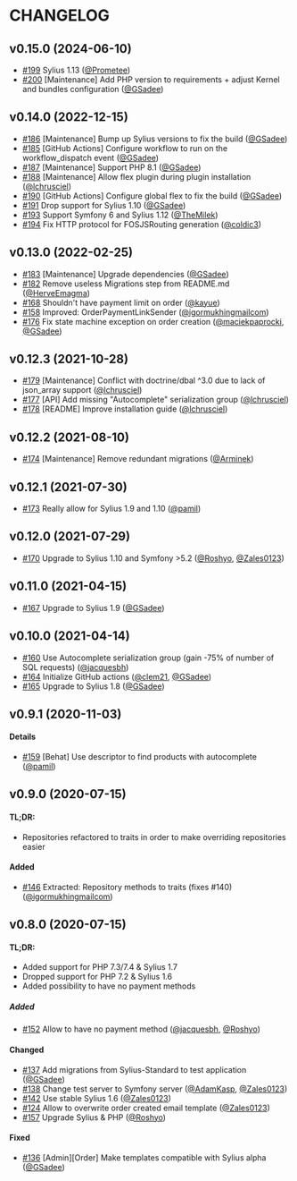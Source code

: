 # CHANGELOG

## v0.15.0 (2024-06-10)

- [#199](https://github.com/Sylius/AdminOrderCreationPlugin/issues/199) Sylius 1.13 ([@Prometee](https://github.com/Prometee))
- [#200](https://github.com/Sylius/AdminOrderCreationPlugin/issues/200) [Maintenance] Add PHP version to requirements + adjust Kernel and bundles configuration ([@GSadee](https://github.com/GSadee))

## v0.14.0 (2022-12-15)

- [#186](https://github.com/Sylius/AdminOrderCreationPlugin/issues/186) [Maintenance] Bump up Sylius versions to fix the build ([@GSadee](https://github.com/GSadee))
- [#185](https://github.com/Sylius/AdminOrderCreationPlugin/issues/185) [GitHub Actions] Configure workflow to run on the workflow_dispatch event ([@GSadee](https://github.com/GSadee))
- [#187](https://github.com/Sylius/AdminOrderCreationPlugin/issues/187) [Maintenance] Support PHP 8.1 ([@GSadee](https://github.com/GSadee))
- [#188](https://github.com/Sylius/AdminOrderCreationPlugin/issues/188) [Maintenance] Allow flex plugin during plugin installation ([@lchrusciel](https://github.com/lchrusciel))
- [#190](https://github.com/Sylius/AdminOrderCreationPlugin/issues/190) [GitHub Actions] Configure global flex to fix the build ([@GSadee](https://github.com/GSadee))
- [#191](https://github.com/Sylius/AdminOrderCreationPlugin/issues/191) Drop support for Sylius 1.10 ([@GSadee](https://github.com/GSadee))
- [#193](https://github.com/Sylius/AdminOrderCreationPlugin/issues/193) Support Symfony 6 and Sylius 1.12 ([@TheMilek](https://github.com/TheMilek))
- [#194](https://github.com/Sylius/AdminOrderCreationPlugin/issues/194) Fix HTTP protocol for FOSJSRouting generation ([@coldic3](https://github.com/coldic3))

## v0.13.0 (2022-02-25)

- [#183](https://github.com/Sylius/AdminOrderCreationPlugin/issues/183) [Maintenance] Upgrade dependencies ([@GSadee](https://github.com/GSadee))
- [#182](https://github.com/Sylius/AdminOrderCreationPlugin/issues/182) Remove useless Migrations step from README.md ([@HerveEmagma](https://github.com/HerveEmagma))
- [#168](https://github.com/Sylius/AdminOrderCreationPlugin/issues/168) Shouldn't have payment limit on order ([@kayue](https://github.com/kayue))
- [#158](https://github.com/Sylius/AdminOrderCreationPlugin/issues/158) Improved: OrderPaymentLinkSender ([@igormukhingmailcom](https://github.com/igormukhingmailcom))
- [#176](https://github.com/Sylius/AdminOrderCreationPlugin/issues/176) Fix state machine exception on order creation ([@maciekpaprocki](https://github.com/maciekpaprocki), [@GSadee](https://github.com/GSadee))

## v0.12.3 (2021-10-28)

- [#179](https://github.com/Sylius/AdminOrderCreationPlugin/issues/179) [Maintenance] Conflict with doctrine/dbal ^3.0 due to lack of json_array support ([@lchrusciel](https://github.com/lchrusciel))
- [#177](https://github.com/Sylius/AdminOrderCreationPlugin/issues/177) [API] Add missing "Autocomplete" serialization group ([@lchrusciel](https://github.com/lchrusciel))
- [#178](https://github.com/Sylius/AdminOrderCreationPlugin/issues/178) [README] Improve installation guide ([@lchrusciel](https://github.com/lchrusciel))

## v0.12.2 (2021-08-10)

- [#174](https://github.com/Sylius/AdminOrderCreationPlugin/issues/174) [Maintenance] Remove redundant migrations ([@Arminek](https://github.com/Arminek))

## v0.12.1 (2021-07-30)

- [#173](https://github.com/Sylius/AdminOrderCreationPlugin/issues/173) Really allow for Sylius 1.9 and 1.10 ([@pamil](https://github.com/pamil))

## v0.12.0 (2021-07-29)

- [#170](https://github.com/Sylius/AdminOrderCreationPlugin/issues/170) Upgrade to Sylius 1.10 and Symfony >5.2 ([@Roshyo](https://github.com/Roshyo), [@Zales0123](https://github.com/Zales0123))

## v0.11.0 (2021-04-15)

- [#167](https://github.com/Sylius/AdminOrderCreationPlugin/issues/167) Upgrade to Sylius 1.9 ([@GSadee](https://github.com/GSadee))

## v0.10.0 (2021-04-14)

- [#160](https://github.com/Sylius/AdminOrderCreationPlugin/issues/160) Use Autocomplete serialization group (gain -75% of number of SQL requests) ([@jacquesbh](https://github.com/jacquesbh))
- [#164](https://github.com/Sylius/AdminOrderCreationPlugin/issues/164) Initialize GitHub actions ([@clem21](https://github.com/clem21), [@GSadee](https://github.com/GSadee))
- [#165](https://github.com/Sylius/AdminOrderCreationPlugin/issues/165) Upgrade to Sylius 1.8 ([@GSadee](https://github.com/GSadee))

## v0.9.1 (2020-11-03)

#### Details

- [#159](https://github.com/Sylius/AdminOrderCreationPlugin/issues/159) [Behat] Use descriptor to find products with autocomplete ([@pamil](https://github.com/pamil))

## v0.9.0 (2020-07-15)

#### TL;DR:

- Repositories refactored to traits in order to make overriding repositories easier

#### Added

- [#146](https://github.com/Sylius/AdminOrderCreationPlugin/issues/146) Extracted: Repository methods to traits (fixes #140) ([@igormukhingmailcom](https://github.com/igormukhingmailcom))

## v0.8.0 (2020-07-15)

#### TL;DR:

- Added support for PHP 7.3/7.4 & Sylius 1.7
- Dropped support for PHP 7.2 & Sylius 1.6
- Added possibility to have no payment methods

##### Added

- [#152](https://github.com/Sylius/AdminOrderCreationPlugin/issues/152) Allow to have no payment method ([@jacquesbh](https://github.com/jacquesbh), [@Roshyo](https://github.com/Roshyo))

#### Changed

- [#137](https://github.com/Sylius/AdminOrderCreationPlugin/issues/137) Add migrations from Sylius-Standard to test application ([@GSadee](https://github.com/GSadee))
- [#138](https://github.com/Sylius/AdminOrderCreationPlugin/issues/138) Change test server to Symfony server ([@AdamKasp](https://github.com/AdamKasp), [@Zales0123](https://github.com/Zales0123))
- [#142](https://github.com/Sylius/AdminOrderCreationPlugin/issues/142) Use stable Sylius 1.6 ([@Zales0123](https://github.com/Zales0123))
- [#124](https://github.com/Sylius/AdminOrderCreationPlugin/issues/124) Allow to overwrite order created email template ([@Zales0123](https://github.com/Zales0123))
- [#157](https://github.com/Sylius/AdminOrderCreationPlugin/issues/157) Upgrade Sylius & PHP ([@Roshyo](https://github.com/Roshyo))

#### Fixed

- [#136](https://github.com/Sylius/AdminOrderCreationPlugin/issues/136) [Admin][Order] Make templates compatible with Sylius alpha ([@GSadee](https://github.com/GSadee))
